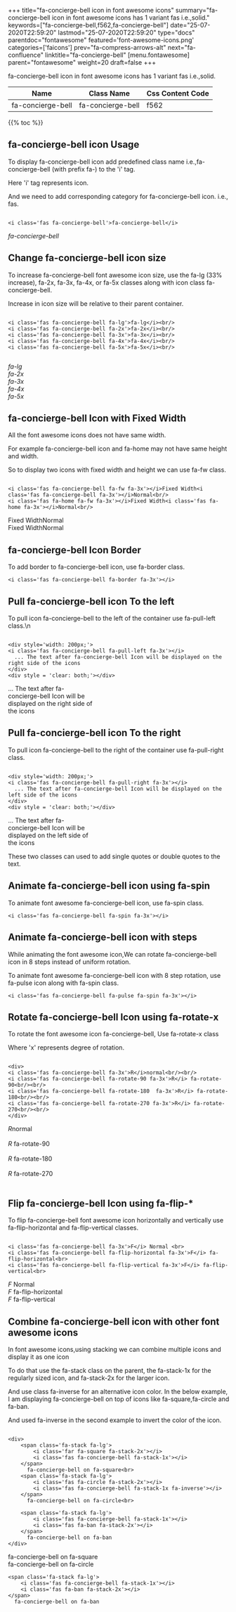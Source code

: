 +++
title="fa-concierge-bell icon in font awesome icons"
summary="fa-concierge-bell icon in font awesome icons has 1 variant fas i.e.,solid."
keywords=["fa-concierge-bell,f562,fa-concierge-bell"]
date="25-07-2020T22:59:20"
lastmod="25-07-2020T22:59:20"
type="docs"
parentdoc="fontawesome"
featured='font-awesome-icons.png'
categories=['faicons']
prev="fa-compress-arrows-alt"
next="fa-confluence"
linktitle="fa-concierge-bell"
[menu.fontawesome]
parent="fontawesome"
weight=20
draft=false
+++


fa-concierge-bell icon in font awesome icons has 1 variant fas i.e.,solid.

<div class='table-responsive'><table class='table'><thead><tr><th>Name</th><th>Class Name</th><th>Css Content Code</th></tr></thead><tbody><tr><td>fa-concierge-bell</td><td>fa-concierge-bell</td><td>f562</td></tr></tbody></table></div>


{{% toc %}}


## fa-concierge-bell icon Usage

To display fa-concierge-bell icon add predefined class name i.e.,fa-concierge-bell (with prefix fa-) to the 'i' tag.

Here 'i' tag represents icon.

And we need to add corresponding category for fa-concierge-bell icon. i.e., fas.


```

<i class='fas fa-concierge-bell'>fa-concierge-bell</i>
```

<i class='fas fa-concierge-bell'>fa-concierge-bell</i>




## Change fa-concierge-bell icon size
To increase fa-concierge-bell font awesome icon size, use the fa-lg (33% increase), fa-2x, fa-3x, fa-4x, or fa-5x classes along with icon class fa-concierge-bell.

Increase in icon size will be relative to their parent container. 

```

<i class='fas fa-concierge-bell fa-lg'>fa-lg</i><br/>
<i class='fas fa-concierge-bell fa-2x'>fa-2x</i><br/>
<i class='fas fa-concierge-bell fa-3x'>fa-3x</i><br/>
<i class='fas fa-concierge-bell fa-4x'>fa-4x</i><br/>
<i class='fas fa-concierge-bell fa-5x'>fa-5x</i><br/>
            
```

<i class='fas fa-concierge-bell fa-lg'>fa-lg</i><br/>
<i class='fas fa-concierge-bell fa-2x'>fa-2x</i><br/>
<i class='fas fa-concierge-bell fa-3x'>fa-3x</i><br/>
<i class='fas fa-concierge-bell fa-4x'>fa-4x</i><br/>
<i class='fas fa-concierge-bell fa-5x'>fa-5x</i><br/>
            



## fa-concierge-bell Icon with Fixed Width 

All the font awesome icons does not have same width.

For example fa-concierge-bell icon and fa-home may not have same height and width.

So to display two icons with fixed width and height we can use fa-fw class.


```

<i class='fas fa-concierge-bell fa-fw fa-3x'></i>Fixed Width<i class='fas fa-concierge-bell fa-3x'></i>Normal<br/>
<i class='fas fa-home fa-fw fa-3x'></i>Fixed Width<i class='fas fa-home fa-3x'></i>Normal<br/>
```

<i class='fas fa-concierge-bell fa-fw fa-3x'></i>Fixed Width<i class='fas fa-concierge-bell fa-3x'></i>Normal<br/>
<i class='fas fa-home fa-fw fa-3x'></i>Fixed Width<i class='fas fa-home fa-3x'></i>Normal<br/>



## fa-concierge-bell Icon Border 

To add border to fa-concierge-bell icon, use fa-border class.


```
<i class='fas fa-concierge-bell fa-border fa-3x'></i>

```
<i class='fas fa-concierge-bell fa-border fa-3x'></i>





## Pull fa-concierge-bell icon To the left

To pull icon fa-concierge-bell to the left of the container use fa-pull-left class.\n

```

<div style='width: 200px;'>
<i class='fas fa-concierge-bell fa-pull-left fa-3x'></i>
  ... The text after fa-concierge-bell Icon will be displayed on the right side of the icons
</div>
<div style = 'clear: both;'></div>
```

<div style='width: 200px;'>
<i class='fas fa-concierge-bell fa-pull-left fa-3x'></i>
  ... The text after fa-concierge-bell Icon will be displayed on the right side of the icons
</div>
<div style = 'clear: both;'></div>




## Pull fa-concierge-bell icon To the right
To pull icon fa-concierge-bell to the right of the container use fa-pull-right class.

```

<div style='width: 200px;'>
<i class='fas fa-concierge-bell fa-pull-right fa-3x'></i>
  ... The text after fa-concierge-bell Icon will be displayed on the left side of the icons
</div>
<div style = 'clear: both;'></div>
```

<div style='width: 200px;'>
<i class='fas fa-concierge-bell fa-pull-right fa-3x'></i>
  ... The text after fa-concierge-bell Icon will be displayed on the left side of the icons
</div>
<div style = 'clear: both;'></div>

These two classes can used to add single quotes or double quotes to the text.


## Animate fa-concierge-bell icon using fa-spin
To animate font awesome fa-concierge-bell icon, use fa-spin class.

```
<i class='fas fa-concierge-bell fa-spin fa-3x'></i>
```
<i class='fas fa-concierge-bell fa-spin fa-3x'></i>




## Animate fa-concierge-bell icon with steps
While animating the font awesome icon,We can rotate fa-concierge-bell icon in 8 steps instead of uniform rotation.

To animate font awesome fa-concierge-bell icon with 8 step rotation, use fa-pulse icon along with fa-spin class.


```
<i class='fas fa-concierge-bell fa-pulse fa-spin fa-3x'></i>

```
<i class='fas fa-concierge-bell fa-pulse fa-spin fa-3x'></i>





## Rotate fa-concierge-bell Icon using fa-rotate-x
To rotate the font awesome icon fa-concierge-bell, Use fa-rotate-x class

Where 'x' represents degree of rotation.


```

<div>
<i class='fas fa-concierge-bell fa-3x'>R</i>normal<br/><br/>
<i class='fas fa-concierge-bell fa-rotate-90 fa-3x'>R</i> fa-rotate-90<br/><br/> 
<i class='fas fa-concierge-bell fa-rotate-180  fa-3x'>R</i> fa-rotate-180<br/><br/> 
<i class='fas fa-concierge-bell fa-rotate-270 fa-3x'>R</i> fa-rotate-270<br/><br/>
</div>
```

<div>
<i class='fas fa-concierge-bell fa-3x'>R</i>normal<br/><br/>
<i class='fas fa-concierge-bell fa-rotate-90 fa-3x'>R</i> fa-rotate-90<br/><br/> 
<i class='fas fa-concierge-bell fa-rotate-180  fa-3x'>R</i> fa-rotate-180<br/><br/> 
<i class='fas fa-concierge-bell fa-rotate-270 fa-3x'>R</i> fa-rotate-270<br/><br/>
</div>




## Flip fa-concierge-bell Icon using fa-flip-*
To flip fa-concierge-bell font awesome icon horizontally and vertically use fa-flip-horizontal and fa-flip-vertical classes. 

```

<i class='fas fa-concierge-bell fa-3x'>F</i> Normal <br>
<i class='fas fa-concierge-bell fa-flip-horizontal fa-3x'>F</i> fa-flip-horizontal<br>
<i class='fas fa-concierge-bell fa-flip-vertical fa-3x'>F</i> fa-flip-vertical<br>
```

<i class='fas fa-concierge-bell fa-3x'>F</i> Normal <br>
<i class='fas fa-concierge-bell fa-flip-horizontal fa-3x'>F</i> fa-flip-horizontal<br>
<i class='fas fa-concierge-bell fa-flip-vertical fa-3x'>F</i> fa-flip-vertical<br>




## Combine fa-concierge-bell icon with other font awesome icons
In font awesome icons,using stacking we can combine multiple icons and display it as one icon 

To do that use the fa-stack class on the parent, the fa-stack-1x for the regularly sized icon, and fa-stack-2x for the larger icon.

And use class fa-inverse for an alternative icon color. 
In the below example, I am displaying fa-concierge-bell on top of icons like fa-square,fa-circle and fa-ban.

And used fa-inverse in the second example to invert the color of the icon.

```

<div>
    <span class='fa-stack fa-lg'>
        <i class='far fa-square fa-stack-2x'></i>
        <i class='fas fa-concierge-bell fa-stack-1x'></i>
    </span>
      fa-concierge-bell on fa-square<br>
    <span class='fa-stack fa-lg'>
        <i class='fas fa-circle fa-stack-2x'></i>
        <i class='fas fa-concierge-bell fa-stack-1x fa-inverse'></i>
    </span>
      fa-concierge-bell on fa-circle<br>

    <span class='fa-stack fa-lg'>
        <i class='fas fa-concierge-bell fa-stack-1x'></i>
        <i class='fas fa-ban fa-stack-2x'></i>
    </span>
      fa-concierge-bell on fa-ban
</div>
```

<div>
    <span class='fa-stack fa-lg'>
        <i class='far fa-square fa-stack-2x'></i>
        <i class='fas fa-concierge-bell fa-stack-1x'></i>
    </span>
      fa-concierge-bell on fa-square<br>
    <span class='fa-stack fa-lg'>
        <i class='fas fa-circle fa-stack-2x'></i>
        <i class='fas fa-concierge-bell fa-stack-1x fa-inverse'></i>
    </span>
      fa-concierge-bell on fa-circle<br>

    <span class='fa-stack fa-lg'>
        <i class='fas fa-concierge-bell fa-stack-1x'></i>
        <i class='fas fa-ban fa-stack-2x'></i>
    </span>
      fa-concierge-bell on fa-ban
</div>






